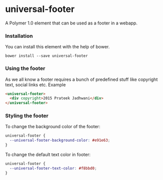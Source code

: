 # universal-footer
A Polymer 1.0 element that can be used as a footer in a webapp.

### Installation

You can install this element with the help of bower.

```shell
bower install --save universal-footer
```

### Using the footer

As we all know a footer requires a bunch of predefined stuff like copyright text, social links etc. Example

```html
<universal-footer>
  <div copyright>2015 Prateek Jadhwani</div>
</universal-footer>
```

### Styling the footer

To change the background color of the footer:

```css
universal-footer {
  --universal-footer-background-color: #e91e63;
}
```

To change the default text color in footer:

```css
universal-footer {
  --universal-footer-text-color: #f8bbd0;
}
```